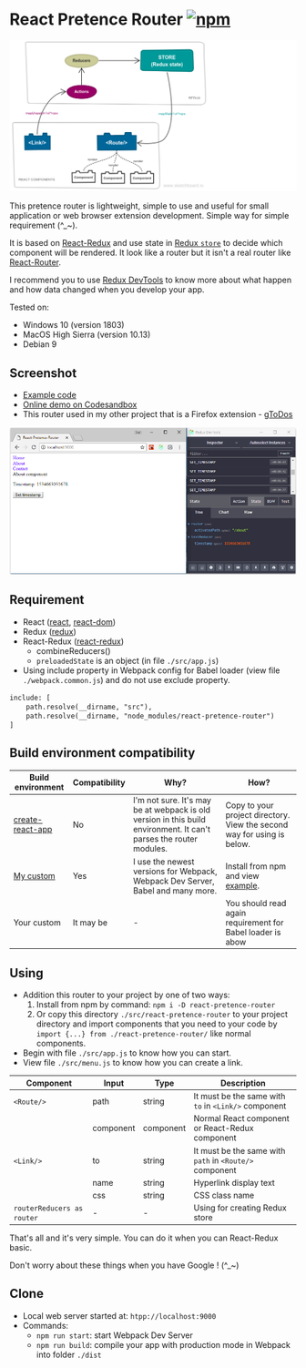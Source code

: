 # React Pretence Router [![npm](https://img.shields.io/badge/npm-1.0.2-blue.svg)](https://www.npmjs.com/package/react-pretence-router)
![Structure](./assets/structure.png)

This pretence router is lightweight, simple to use and useful for small application or web browser extension development. Simple way for simple requirement (^_~).

It is based on [React-Redux](https://redux.js.org/basics/usagewithreact) and use state in [Redux `store`](https://redux.js.org/basics/store) to decide which component will be rendered. It look like a router but it isn't a real router like [React-Router](https://github.com/ReactTraining/react-router).

I recommend you to use [Redux DevTools](https://github.com/zalmoxisus/redux-devtools-extension) to know more about what happen and how data changed when you develop your app.

Tested on:
* Windows 10 (version 1803)
* MacOS High Sierra (version 10.13)
* Debian 9

## Screenshot
* [Example code](https://github.com/nguyenkhois/react-pretence-router-demo)
* [Online demo on Codesandbox](https://codesandbox.io/s/r53y0kyvzo)
* This router used in my other project that is a Firefox extension - [gToDos](https://addons.mozilla.org/sv-SE/firefox/addon/gtodos/)

![Screenshot](./assets/screenshot.png)

## Requirement
* React ([react](https://www.npmjs.com/package/react), [react-dom](https://www.npmjs.com/package/react-dom))
* Redux ([redux](https://www.npmjs.com/package/redux))
* React-Redux ([react-redux](https://www.npmjs.com/package/react-redux))
   * combineReducers()
   * `preloadedState` is an object (in file `./src/app.js`)
* Using include property in Webpack config for Babel loader (view file `./webpack.common.js`) and do not use exclude property.
````
include: [
    path.resolve(__dirname, "src"),
    path.resolve(__dirname, "node_modules/react-pretence-router")
]
````

## Build environment compatibility
|Build environment|Compatibility|Why?|How?|
|---|---|---|---|
|[create-react-app](https://www.npmjs.com/package/create-react-app)|No|I'm not sure. It's may be at webpack is old version in this build environment. It can't parses the router modules.|Copy to your project directory. View the second way for using is below. |
|[My custom](https://github.com/nguyenkhois/build-environments/tree/master/react-adv)|Yes|I use the newest versions for Webpack, Webpack Dev Server, Babel and many more.|Install from npm and view [example](https://github.com/nguyenkhois/react-pretence-router-demo).|
|Your custom|It may be|-|You should read again requirement for Babel loader is abow|


## Using
* Addition this router to your project by one of two ways:
   1. Install from npm by command: `npm i -D react-pretence-router`
   2. Or copy this directory `./src/react-pretence-router` to your project directory and import components that you need to your code by `import {...} from ./react-pretence-router/` like normal components.
* Begin with file `./src/app.js` to know how you can start.
* View file `./src/menu.js` to know how you can create a link.

|Component|Input|Type|Description
|---|---|---|---|
|`<Route/>`|path|string|It must be the same with `to` in `<Link/>` component|
||component|component|Normal React component or React-Redux component|
|`<Link/>`|to|string|It must be the same with `path` in `<Route/>` component|
||name|string|Hyperlink display text|
||css|string|CSS class name|
|`routerReducers as router`|-|-|Using for creating Redux store|

That's all and it's very simple. You can do it when you can React-Redux basic.

Don't worry about these things when you have Google ! (^_~)

## Clone
* Local web server started at: `htpp://localhost:9000`
* Commands:
    * `npm run start`: start Webpack Dev Server
    * `npm run build`: compile your app with production mode in Webpack into folder `./dist`
